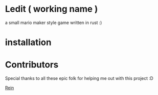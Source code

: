 # Ledit ( working name )

a small mario maker style game written in rust :)


# installation

# Contributors
  Special thanks to all these epic folk for helping me out with this project :D

  [Rein](https://github.com/reinlmao)
